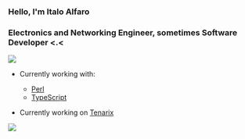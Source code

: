 <h3 align="left">Hello, I'm Italo Alfaro</h3>
<h3 align="left">Electronics and Networking Engineer, sometimes Software Developer <.<</h3>

<a href="https://wakatime.com"><img src="https://wakatime.com/share/@Akuqt/e111e62e-b2c3-42af-b88a-218976120f09.png" /></a>

- Currently working with: 
    * [Perl](https://www.perl.org)
    * [TypeScript](https://www.typescriptlang.org)
  
- Currently working on [Tenarix](https://github.com/tenarixorg/tenarix)

![](https://hit.yhype.me/github/profile?user_id=59491697)

